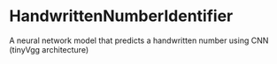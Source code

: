 # HandwrittenNumberIdentifier
A neural network model that predicts a handwritten number using CNN (tinyVgg architecture) 
